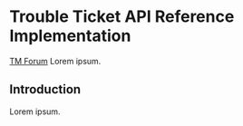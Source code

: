 # Trouble Ticket API Reference Implementation

[TM Forum](https://tmforum.org/) Lorem ipsum.

## Introduction

Lorem ipsum.
